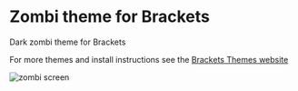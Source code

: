 Zombi theme for Brackets
=========

Dark zombi theme for Brackets

For more themes and install instructions see the [Brackets Themes website](http://brackets-themes.github.io/)

![zombi screen](https://github.com/roguevoo/zombi-theme/screenshot.jpg)